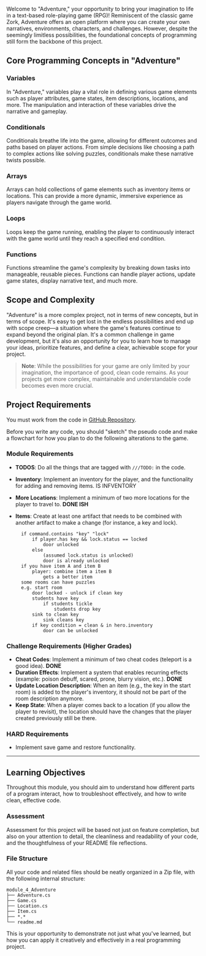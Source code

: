 Welcome to "Adventure," your opportunity to bring your imagination to life in a text-based role-playing game (RPG)! Reminiscent of the classic game Zork, Adventure offers an open platform where you can create your own narratives, environments, characters, and challenges. However, despite the seemingly limitless possibilities, the foundational concepts of programming still form the backbone of this project.

## Core Programming Concepts in "Adventure"

### Variables

In "Adventure," variables play a vital role in defining various game elements such as player attributes, game states, item descriptions, locations, and more. The manipulation and interaction of these variables drive the narrative and gameplay.

### Conditionals

Conditionals breathe life into the game, allowing for different outcomes and paths based on player actions. From simple decisions like choosing a path to complex actions like solving puzzles, conditionals make these narrative twists possible.

### Arrays

Arrays can hold collections of game elements such as inventory items or locations. This can provide a more dynamic, immersive experience as players navigate through the game world.

### Loops

Loops keep the game running, enabling the player to continuously interact with the game world until they reach a specified end condition.

### Functions

Functions streamline the game's complexity by breaking down tasks into manageable, reusable pieces. Functions can handle player actions, update game states, display narrative text, and much more.

## Scope and Complexity

"Adventure" is a more complex project, not in terms of new concepts, but in terms of scope. It's easy to get lost in the endless possibilities and end up with scope creep—a situation where the game's features continue to expand beyond the original plan. It's a common challenge in game development, but it's also an opportunity for you to learn how to manage your ideas, prioritize features, and define a clear, achievable scope for your project.

> **Note**: While the possibilities for your game are only limited by your imagination, the importance of good, clean code remains. As your projects get more complex, maintainable and understandable code becomes even more crucial.

## Project Requirements

You must work from the code in [GitHub Repository](https://github.com/CodeCraftCurriculum-I/module_4_adventure).

Before you write any code, you should "sketch" the pseudo code and make a flowchart for how you plan to do the following alterations to the game.

### Module Requirements

- **TODOS**: Do all the things that are tagged with `///TODO:` in the code.
- **Inventory**: Implement an inventory for the player, and the functionality for adding and removing items. IS INFVENTORY
- **More Locations**: Implement a minimum of two more locations for the player to travel to. **DONE ISH**
- **Items**: Create at least one artifact that needs to be combined with another artifact to make a change (for instance, a key and lock).

        if command.contains "key" "lock"
            if player.has key && lock.status == locked
                door unlocked
            else
                (assumed lock.status is unlocked)
                door is already unlocked
        if you have item A and item B
            player: combine item a item B  
                gets a better item
        some rooms can have puzzles
        e.g. start room
            door locked - unlock if clean key
            students have key
                if students tickle
                    students drop key
            sink to clean key
                sink cleans key
            if key condition = clean & in hero.inventory
                door can be unlocked

### Challenge Requirements (Higher Grades)

- **Cheat Codes**: Implement a minimum of two cheat codes (teleport is a good idea). **DONE**
- **Duration Effects**: Implement a system that enables recurring effects (example: poison debuff, scared, prone, blurry vision, etc.). **DONE**
- **Update Location Description**: When an item (e.g., the key in the start room) is added to the player's inventory, it should not be part of the room description anymore.
- **Keep State**: When a player comes back to a location (if you allow the player to revisit), the location should have the changes that the player created previously still be there.

### HARD Requirements

- Implement save game and restore functionality.

---

## Learning Objectives

Throughout this module, you should aim to understand how different parts of a program interact, how to troubleshoot effectively, and how to write clean, effective code.

### Assessment

Assessment for this project will be based not just on feature completion, but also on your attention to detail, the cleanliness and readability of your code, and the thoughtfulness of your README file reflections.

### File Structure

All your code and related files should be neatly organized in a Zip file, with the following internal structure:

```
module_4_Adventure
├── Adventure.cs
├── Game.cs
├── Location.cs
├── Item.cs
├── *.*
└── readme.md
```

This is your opportunity to demonstrate not just what you've learned, but how you can apply it creatively and effectively in a real programming project.
